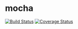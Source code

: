 # mocha
[![Build Status](https://secure.travis-ci.org/user.name/mocha.png?branch=master)](https://travis-ci.org/user.name/mocha)
[![Coverage Status](https://coveralls.io/repos/user.name/mocha/badge.svg?branch=master)](https://coveralls.io/r/user.name/mocha/?branch=master)
